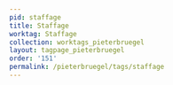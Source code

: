 ```yaml
---
pid: staffage
title: Staffage
worktag: Staffage
collection: worktags_pieterbruegel
layout: tagpage_pieterbruegel
order: '151'
permalink: /pieterbruegel/tags/staffage
---
```

